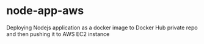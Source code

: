 # node-app-aws
Deploying Nodejs application as a docker image to Docker Hub private repo and then pushing it to AWS EC2 instance
